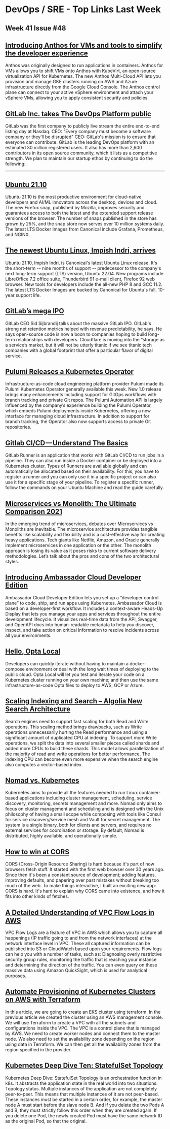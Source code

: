 # DevOps / SRE - Top Links Last Week

## Week 41 Issue #48


## [Introducing Anthos for VMs and tools to simplify the developer experience](https://cloud.google.com/blog/topics/hybrid-cloud/introducing-anthos-for-vms-and-other-app-modernization-tools/)

Anthos was originally designed to run applications in containers. Anthos for VMs allows you to shift VMs onto Anthos with KubeVirt, an open-source virtualization API for Kubernetes. The new Anthos Multi-Cloud API lets you provision and manage GKE clusters running on AWS and Azure infrastructure directly from the Google Cloud Console. The Anthos control plane can connect to your active vSphere environment and attach your vSphere VMs, allowing you to apply consistent security and policies.

## [GitLab Inc. takes The DevOps Platform public](https://about.gitlab.com/blog/2021/10/14/gitlab-inc-takes-the-devops-platform-public/)

GitLab was the first company to publicly live stream the entire end-to-end listing day at Nasdaq. CEO: "Every company must become a software company or they’ll be disrupted" CEO: GitLab's mission is to ensure that everyone can contribute. GitLab is the leading DevOps platform with an estimated 30 million registered users. It also has more than 2,600 contributors in its open source community, which it lists as a competitive strength. We plan to maintain our startup ethos by continuing to do the following:.

---

## [Ubuntu 21.10](https://ubuntu.com/blog/ubuntu-21-10-has-landed)

Ubuntu 21.10 is the most productive environment for cloud-native developers and AI/ML innovators across the desktop, devices and cloud. The new Firefox snap, published by Mozilla, improves security and guarantees access to both the latest and the extended support release versions of the browser. The number of snaps published in the store has grown by 25%, and the snap store now serves over 10 million systems daily. The latest LTS Docker Images from Canonical include Grafana, Prometheus, and NGINX.

## [The newest Ubuntu Linux, Impish Indri, arrives](https://www.zdnet.com/article/the-newest-ubuntu-linux-impish-indri-arrives/)

Ubuntu 21.10, Impish Indri, is Canonical's latest Ubuntu Linux release. It's the short-term -- nine months of support -- predecessor to the company's next long-term support (LTS) version, Ubuntu 22.04. New programs include LibreOffice 7.2 office suite, Thunderbird 91 e-mail client, Firefox 92 web browser. New tools for developers include the all-new PHP 8 and GCC 11.2. The latest LTS Docker Images are backed by Canonical for Ubuntu's full, 10-year support life.

## [GitLab’s mega IPO](https://techcrunch.com/2021/10/16/techcrunch-exchange-gitlabs-mega-ipo/)

GitLab CEO Sid Sijbrandij talks about the massive GitLab IPO. GitLab's strong net retention metrics helped with revenue predictability, he says. He says open-source code is now a boon to companies hoping to build long-term relationships with developers. Cloudflare is moving into the “storage as a service’s market, but it will not be utterly titanic if we see titanic tech companies with a global footprint that offer a particular flavor of digital service.

## [Pulumi Releases a Kubernetes Operator](https://thenewstack.io/pulumi-releases-a-kubernetes-operator/)

Infrastructure-as-code cloud engineering platform provider Pulumi made its Pulumi Kubernetes Operator generally available this week. New 1.0 release brings many enhancements including support for GitOps workflows with branch tracking and private Git repos. The Pulumi Automation API is largely influenced by the company’s experience building the Pulumi Operator, which embeds Pulumi deployments inside Kubernetes, offering a new interface for managing cloud infrastructure. In addition to support for branch tracking, the Operator also now supports access to private Git repositories.

## [Gitlab CI/CD — Understand The Basics](https://faun.pub/gitlab-ci-cd-understand-the-basics-95e603ba92e2)

GitLab Runner is an application that works with GitLab CI/CD to run jobs in a pipeline. They can also run inside a Docker container or be deployed into a Kubernetes cluster. Types of Runners are available globally and can automatically be allocated based on their availability. For this, you have to register a runner and you can only use it in a specific project or can also use it for a specific stage of your pipeline. To register a specific runner, follow the commands on your Ubuntu Machine and read the guide carefully.

## [Microservices vs Monolith: The Ultimate Comparison 2021](https://faun.pub/microservices-vs-monolith-the-ultimate-comparison-2021-8747201ed53)

In the emerging trend of microservices, debates over Microservices vs Monoliths are inevitable. The microservice architecture provides tangible benefits like scalability and flexibility and is a cost-effective way for creating heavy applications. Tech giants like Netflix, Amazon, and Oracle generally implement microservices in one application or the other. The monolith approach is losing its value as it poses risks to current software delivery methodologies. Let’s talk about the pros and cons of the two architectural styles.

## [Introducing Ambassador Cloud Developer Edition](https://blog.getambassador.io/introducing-ambassador-cloud-developer-edition-bf0712aff0c2)

Ambassador Cloud Developer Edition lets you set up a “developer control plane” to code, ship, and run apps using Kubernetes. Ambassador Cloud is based on a developer-first workflow. It includes a context-aware Heads-Up Display that lets you manage your apps and services throughout the entire development lifecycle. It visualizes real-time data from the API, Swagger, and OpenAPI docs into human-readable metadata to help you discover, inspect, and take action on critical information to resolve incidents across all your environments.

## [Hello, Opta Local](https://blog.runx.dev/hello-opta-local-150c04be6db5)

Developers can quickly iterate without having to maintain a docker-compose environment or deal with the long wait times of deploying to the public cloud. Opta Local will let you test and iterate your code on a Kubernetes cluster running on your own machine; and then use the same infrastructure-as-code Opta files to deploy to AWS, GCP or Azure.

## [Scaling Indexing and Search – Algolia New Search Architecture](http://highscalability.com/blog/2021/10/11/scaling-indexing-and-search-algolia-new-search-architecture.html)

Search engines need to support fast scaling for both Read and Write operations. This scaling method brings drawbacks, such as Write operations unnecessarily hurting the Read performance and using a significant amount of duplicated CPU at indexing. To support more Write operations, we split the data into several smaller pieces called shards and added more CPUs to build these shards. This model allows parallelization of the majority of read and write operations for better performance. The indexing CPU can become even more expensive when the search engine also computes a vector-based index.

## [Nomad vs. Kubernetes](https://www.nomadproject.io/docs/nomad-vs-kubernetes)

Kubernetes aims to provide all the features needed to run Linux container-based applications including cluster management, scheduling, service discovery, monitoring, secrets management and more. Nomad only aims to focus on cluster management and scheduling and is designed with the Unix philosophy of having a small scope while composing with tools like Consul for service discovery/service mesh and Vault for secret management. The system is a single binary, both for clients and servers, and requires no external services for coordination or storage. By default, Nomad is distributed, highly available, and operationally simple.

## [How to win at CORS](https://jakearchibald.com/2021/cors/)

CORS (Cross-Origin Resource Sharing) is hard because it's part of how browsers fetch stuff. It started with the first web browser over 30 years ago. Since then it's been a constant source of development; adding features, improving defaults, and papering over past mistakes without breaking too much of the web. To make things interactive, I built an exciting new app: CORS is hard. It's hard to explain why CORS came into existence, and how it fits into other kinds of fetches.

## [A Detailed Understanding of VPC Flow Logs in AWS](https://aws.plainenglish.io/detailed-understanding-of-vpc-flow-logs-821a5acd75af)

VPC Flow Logs are a feature of VPC in AWS which allows you to capture all happenings (IP traffic going to and from the network interfaces) at the network interface level in VPC. These all captured information can be published into S3 or CloudWatch based upon your requirements. Flow logs can help you with a number of tasks, such as: Diagnosing overly restrictive security group rules, monitoring the traffic that is reaching your instance and determining the direction of the traffic. You can even query on these massive data using Amazon QuickSight, which is used for analytical purposes.

## [Automate Provisioning of Kubernetes Clusters on AWS with Terraform](https://faun.pub/automate-provisioning-of-kubernetes-clusters-on-aws-with-terraform-61ff6aaf8ead)

In this article, we are going to create an EKS cluster using terraform. In the previous article we created the cluster using an AWS management console. We will use Terraform to create a VPC with all the subnets and configurations inside the VPC. The VPC is a control plane that is managed by AWS. We need to create worker nodes and connect them to the master node. We also need to set the availability zone depending on the region using data in Terraform. We can then get all the availability zones from the region specified in the provider.

## [Kubernetes Deep Dive Ten: StatefulSet Topology](https://tonylixu.medium.com/kubernetes-deep-dive-ten-statefulset-topology-82512a20bdf2)

Kubernetes Deep Dive: StatefulSet Topology is an orchestration function in k8s. It abstracts the application state in the real world into two situations: Topology status. Multiple instances of the application are not completely peer-to-peer. This means that multiple instances of it are not peer-based. These instances must be started in a certain order, for example, the master node A must start before the slave node B. And if you delete the two Pods A and B, they must strictly follow this order when they are created again. If you delete one Pod, the newly created Pod must have the same network ID as the original Pod, so that the original.